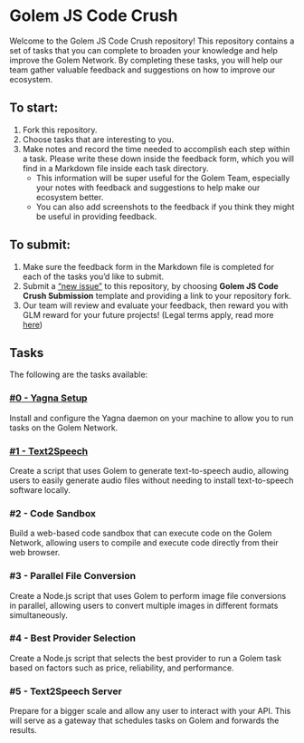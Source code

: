 # Golem JS Code Crush

Welcome to the Golem JS Code Crush repository! 
This repository contains a set of tasks that you can complete to broaden your knowledge and help improve the Golem Network. 
By completing these tasks, you will help our team gather valuable feedback and suggestions on how to improve our ecosystem.

## To start:

1. Fork this repository.
2. Choose tasks that are interesting to you.
3. Make notes and record the time needed to accomplish each step within a task.  Please write these down inside the feedback form, which you will find in a Markdown file inside each task directory. 
    - This information will be super useful for the Golem Team, especially your notes with feedback and suggestions to help make our ecosystem better. 
    - You can also add screenshots to the feedback if you think they might be useful in providing feedback.

## To submit:
1. Make sure the feedback form in the Markdown file is completed for each of the tasks you’d like to submit.
2. Submit a [“new issue”](https://github.com/golemfactory/golem-js-code-crush/issues/new/choose) to this repository, by choosing **Golem JS Code Crush Submission** template and providing a link to your repository fork.
3. Our team will review and evaluate your feedback, then reward you with GLM reward for your future projects! (Legal terms apply, read more [here](#todo))

## Tasks
The following are the tasks available:

### [#0 - Yagna Setup](tasks%2F0-yagna-setup%2FREADME.md)
Install and configure the Yagna daemon on your machine to allow you to run tasks on the Golem Network.

### [#1 - Text2Speech](tasks%2F1-text-2-speech%2FREADME.md)
Create a script that uses Golem to generate text-to-speech audio, allowing users to easily generate audio files without needing to install text-to-speech software locally. 

### #2 - Code Sandbox
Build a web-based code sandbox that can execute code on the Golem Network, allowing users to compile and execute code directly from their web browser.

### #3 - Parallel File Conversion
Create a Node.js script that uses Golem to perform image file conversions in parallel, allowing users to convert multiple images in different formats simultaneously.

### #4 - Best Provider Selection
Create a Node.js script that selects the best provider to run a Golem task based on factors such as price, reliability, and performance. 

### #5 - Text2Speech Server
Prepare for a bigger scale and allow any user to interact with your API. This will serve as a gateway that schedules tasks on Golem and forwards the results. 
